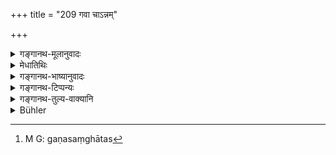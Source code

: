 +++
title = "209 गवा चाऽन्नम्"

+++

<details><summary>गङ्गानथ-मूलानुवादः</summary>

Nor the food that has been smelt by the cow, nor particularly that food which has been publicly offered, nor the food that belongs to a multitude, nor the food of the harlot, nor that which has been censured by the learned.—(209)
</details>

<details><summary>मेधातिथिः</summary>

**घुष्टान्नं** यद् उद्घुष्य दीयते ऽनामन्त्रिताय कस्मैचिद् अर्थिने मठसत्रभक्तादिविशेषानुद्देशेन । यद् वान्यस्मै प्रतिश्रुत्यान्यस्मै दीयते । प्रतिपत्तिज्ञाने ह्य् अयं धतुः पठ्यते । तदभावे बाधितं स्मरन्ति यज्ञविवाहादिष्व् अनामन्त्रितभोजनम् । 

- अयं च गणः संघातस्[^२६३] तस्माद् भ्रातॄणां त्व् अविभक्तानां न गणव्यपदेशः । "भ्रातॄणाम् अविभक्तानाम् एको धर्मः प्रवर्तते" (च्ड़्। म्ध् ९.२१५) इति वचनाद् एकश् च धर्मस् तेषाम् आतिथ्यादिक्रियैवेति नवमे दर्शितम्- "ज्येष्ठ एव तु गृह्णीयात् पित्र्यं धनम् अशेषतः" (म्ध् ९.१०५) इति । तस्य च ग्रहणम् अवश्यकर्तव्येष्व् अधिकार इति दर्सयति । साधारणस्यापि अन्यस्यातन्मध्यगतस्य प्रतिषेधः । **गणिका** वेश्या । **जुगुप्सितं** निन्दितम् । **विदुषा** वेदार्थविदा । भक्ष्यम् अपि बिसखल्यादि ॥ ४.२०९ ॥


[^२६३]:
     M G: gaṇasaṃghātas
</details>

<details><summary>गङ्गानथ-भाष्यानुवादः</summary>

‘*Food publicly offered*,’—the food that is given at temples or sacrificial sessions, by public notice, to all coiners, without any invitation to individuals. Or, it may mean ‘what is given to one person after having been promised to another.’

The root, ‘*Ghuṣ*’ has been declared to mean *to announce*; so that people regard the present verse as refering to cases where there is no announcement; and what is forbidden, therefore, is eating, *without invitation*, at sacrifices, marriages and such other functions.

The ‘*gaṇa*,’ meant by the text is *multitude*, *company*; hence the name is not applied to a number of brothers living together undivided. It is declared in Discourse IX that ‘there is a single duty operating among brothers living jointly’; and the duty therein referred to is the
*receiving of guests*, and so forth; all which is made clear under
9.105, where the ‘eldest brother’ is declared as inheriting the entire parental property; and it is this inheritance that indicates his liability to fulfil the duties also.

What is forbidden is what is not induced in the parental heritage, even though it belong in common to all.

‘*Harlot*’ is the public woman.

‘*Censured*’— deprecated,—‘*by the learned*’,—even though it be something edible; *e.g*., the lotus-stalk, the oil-cake, and so forth.—(209)
</details>

<details><summary>गङ्गानथ-टिप्पन्यः</summary>

The second half of this verse is quoted in *Mitākṣarā* (on 3.290).

The verse is quoted in *Smṛtitattva* (p. 451), which explains ‘*ghuṣṭānnam*’ as ‘the food that is offered at sacrificial sessions and other similar occasions, to all and sundry by public proclamation’;—and in *Vīramitrodaya* (Āhnika, p. 495), which explains ‘*ghuṣṭānna*’ in the same manner as *Smṛtitattva*, but quotes Medhātithi’s second alternative explanation of it as ‘what had been previously promised to another person’; ‘*viśeṣataḥ*’ has been added with a view to indicate the exceptional objectionability of the food;—‘*gaṇa*’ is ‘multitude,’—this term is not applicable to brothers who have not separated;—‘*gaṇikā*’ is a ‘prostitute’;—‘what has been condemned by a disinterested person learned in the Veda, even without his detecting any of the specified defects.’

It is quoted in *Hemādri* (Śrāddha, pp. 510 and 771);—and in
*Prāyaścittaviveka* (p. 260), which adds the following notes:
—‘*Ghuṣṭānnam*’, that food which is offered publicly with such words as ‘who is there who will take this food?’,—‘*gaṇānnam*’ food cooked by several persons jointly.
</details>

<details><summary>गङ्गानथ-तुल्य-वाक्यानि</summary>

*Gautama* (17.11).—(See above.)

(Do.) (17. 15).—‘What has been touched by the unchaste woman, the accused person, or one who is unknown, or one who is undergoing punishment, or the carpenter, the miser, the physician, the fowler, one who lives upon leavings,—of the multitude or of enemies.’

*Āpastamba* (17.5).—‘What has been smelt by men, or by other unclean
animals.’

(Do.) (18.16-17).—‘The food belonging to a multitude should not be eaten, or what has been censured.’

*Vaśiṣṭha* (14.4).—‘What has been publicly offered, or the food
belonging to a multitude or to a harlot.’

*Viṣṇu* (61.7, 9, 17).—‘The food belonging to a multitude or to a harlot
or to a thief or to a singer—if one eats this he should live for seven days on milk only,—also the food belonging to a woman, a miser, one who has been initiated for a sacrifice, one who is accused of a crime, or the eunuch. What has been seen by the abortionist, or touched by the woman in her courses, or pecked by birds, or touched by the dog or smelt by the cow.’

*Yājñavalkya* (1.168).—(See above.)

(Do.) (1.161.).—‘Food belonging to a miser, a prisoner, a thief, a eunuch, an actor, a dealer in bamboos, one accused of a crime, an usurer, a harlot, a multitude, or the person initiated for a sacrifice.’
</details>

<details><summary>Bühler</summary>

209	Nor food at which a cow has smelt, nor particularly that which has been offered by an invitation to all comers, nor that (given) by a multitude or by harlots, nor that which is declared to be had by a learned (man),
</details>
